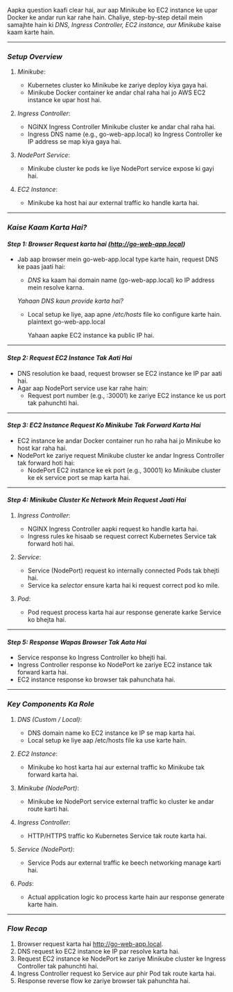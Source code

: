 Aapka question kaafi clear hai, aur aap Minikube ko EC2 instance ke upar Docker ke andar run kar rahe hain.
Chaliye, step-by-step detail mein samajhte hain ki *DNS, Ingress Controller, EC2 instance, aur Minikube* kaise kaam karte hain.

---

### *Setup Overview*
1. *Minikube*:  
   - Kubernetes cluster ko Minikube ke zariye deploy kiya gaya hai.  
   - Minikube Docker container ke andar chal raha hai jo AWS EC2 instance ke upar host hai.

2. *Ingress Controller*:  
   - NGINX Ingress Controller Minikube cluster ke andar chal raha hai.  
   - Ingress DNS name (e.g., go-web-app.local) ko Ingress Controller ke IP address se map kiya gaya hai.

3. *NodePort Service*:  
   - Minikube cluster ke pods ke liye NodePort service expose ki gayi hai.

4. *EC2 Instance*:  
   - Minikube ka host hai aur external traffic ko handle karta hai.

---

### *Kaise Kaam Karta Hai?*

#### *Step 1: Browser Request karta hai (http://go-web-app.local)*
- Jab aap browser mein go-web-app.local type karte hain, request DNS ke paas jaati hai:
  - *DNS* ka kaam hai domain name (go-web-app.local) ko IP address mein resolve karna.  

  *Yahaan DNS kaun provide karta hai?*
  - Local setup ke liye, aap apne */etc/hosts* file ko configure karte hain.  
    plaintext
    <EC2 Public IP>   go-web-app.local
    
    Yahaan <EC2 Public IP> aapke EC2 instance ka public IP hai.

---

#### *Step 2: Request EC2 Instance Tak Aati Hai*
- DNS resolution ke baad, request browser se EC2 instance ke IP par aati hai.
- Agar aap NodePort service use kar rahe hain:
  - Request port number (e.g., :30001) ke zariye EC2 instance ke us port tak pahunchti hai.

---

#### *Step 3: EC2 Instance Request Ko Minikube Tak Forward Karta Hai*
- EC2 instance ke andar Docker container run ho raha hai jo Minikube ko host kar raha hai.  
- NodePort ke zariye request Minikube cluster ke andar Ingress Controller tak forward hoti hai:
  - NodePort EC2 instance ke ek port (e.g., 30001) ko Minikube cluster ke ek service port se map karta hai.

---

#### *Step 4: Minikube Cluster Ke Network Mein Request Jaati Hai*
1. *Ingress Controller*:  
   - NGINX Ingress Controller aapki request ko handle karta hai.  
   - Ingress rules ke hisaab se request correct Kubernetes Service tak forward hoti hai.

2. *Service*:  
   - Service (NodePort) request ko internally connected Pods tak bhejti hai.  
   - Service ka *selector* ensure karta hai ki request correct pod ko mile.

3. *Pod*:  
   - Pod request process karta hai aur response generate karke Service ko bhejta hai.

---

#### *Step 5: Response Wapas Browser Tak Aata Hai*
- Service response ko Ingress Controller ko bhejti hai.  
- Ingress Controller response ko NodePort ke zariye EC2 instance tak forward karta hai.  
- EC2 instance response ko browser tak pahunchata hai.

---

### *Key Components Ka Role*

1. *DNS (Custom / Local)*:  
   - DNS domain name ko EC2 instance ke IP se map karta hai.  
   - Local setup ke liye aap /etc/hosts file ka use karte hain.

2. *EC2 Instance*:  
   - Minikube ko host karta hai aur external traffic ko Minikube tak forward karta hai.

3. *Minikube (NodePort)*:  
   - Minikube ke NodePort service external traffic ko cluster ke andar route karti hai.

4. *Ingress Controller*:  
   - HTTP/HTTPS traffic ko Kubernetes Service tak route karta hai.

5. *Service (NodePort)*:  
   - Service Pods aur external traffic ke beech networking manage karti hai.

6. *Pods*:  
   - Actual application logic ko process karte hain aur response generate karte hain.

---

### *Flow Recap*
1. Browser request karta hai http://go-web-app.local.  
2. DNS request ko EC2 instance ke IP par resolve karta hai.  
3. Request EC2 instance ke NodePort ke zariye Minikube cluster ke Ingress Controller tak pahunchti hai.  
4. Ingress Controller request ko Service aur phir Pod tak route karta hai.  
5. Response reverse flow ke zariye browser tak pahunchta hai.
